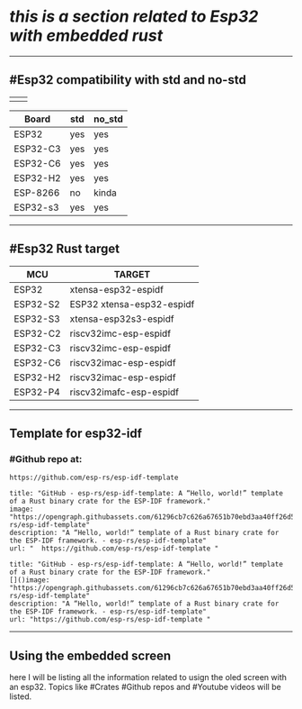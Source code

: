 # __*this is a section related to Esp32 with embedded rust*__ 


---
## #Esp32 compatibility with std and no-std



|     |     |
| --- | --- |
|     |     |


| Board<br>    | std | no_std |
| ------------ | --- | ------ |
| ESP32        | yes | yes    |
| ESP32-C3     | yes | yes    |
| ESP32-C6     | yes | yes    |
| ESP32-H2<br> | yes | yes    |
| ESP-8266     | no  | kinda  |
| ESP32-s3     | yes | yes    |

---

## #Esp32  Rust target

| MCU       | TARGET                        |
| --------- | ----------------------------- |
| ESP32<br> | xtensa-esp32-espidf           |
| ESP32-S2  | ESP32	xtensa-esp32-espidf<br> |
| ESP32-S3  | xtensa-esp32s3-espidf         |
| ESP32-C2  | riscv32imc-esp-espidf         |
| ESP32-C3  | riscv32imc-esp-espidf         |
| ESP32-C6  | riscv32imac-esp-espidf        |
| ESP32-H2  | riscv32imac-esp-espidf        |
| ESP32-P4  | riscv32imafc-esp-espidf       |

---
## Template for esp32-idf
### #Github   repo at:
	https://github.com/esp-rs/esp-idf-template
```embed
title: "GitHub - esp-rs/esp-idf-template: A “Hello, world!” template of a Rust binary crate for the ESP-IDF framework."
image: "https://opengraph.githubassets.com/61296cb7c626a67651b70ebd3aa40ff26d528ad4bfba6808dd4622b1bfd0fe56/esp-rs/esp-idf-template"
description: "A “Hello, world!” template of a Rust binary crate for the ESP-IDF framework. - esp-rs/esp-idf-template"
url: "	https://github.com/esp-rs/esp-idf-template "
```
```embed
title: "GitHub - esp-rs/esp-idf-template: A “Hello, world!” template of a Rust binary crate for the ESP-IDF framework."
[]()image: "https://opengraph.githubassets.com/61296cb7c626a67651b70ebd3aa40ff26d528ad4bfba6808dd4622b1bfd0fe56/esp-rs/esp-idf-template"
description: "A “Hello, world!” template of a Rust binary crate for the ESP-IDF framework. - esp-rs/esp-idf-template"
url: "https://github.com/esp-rs/esp-idf-template "
```


---
## __Using the embedded screen__

here I will be listing all the information related to usign the oled screen with an esp32. 
Topics like #Crates #Github repos and #Youtube  videos will be listed.
